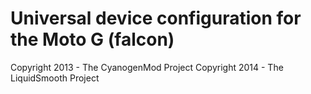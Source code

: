 Universal device configuration for the Moto G (falcon)
===============================

Copyright 2013 - The CyanogenMod Project
Copyright 2014 - The LiquidSmooth Project
